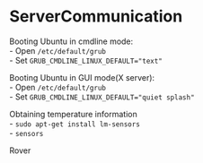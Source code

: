ServerCommunication
===================

Booting Ubuntu in cmdline mode:  
    - Open `/etc/default/grub`  
    - Set `GRUB_CMDLINE_LINUX_DEFAULT="text"`  

Booting Ubuntu in GUI mode(X server):  
    - Open `/etc/default/grub`  
    - Set `GRUB_CMDLINE_LINUX_DEFAULT="quiet splash"`  

Obtaining temperature information  
    - `sudo apt-get install lm-sensors`  
    - `sensors`  


Rover
